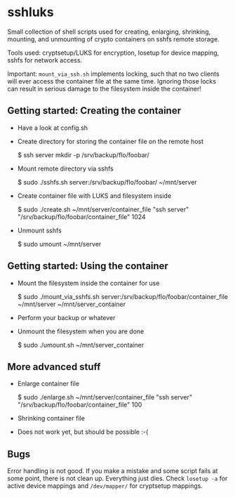 sshluks
=======

Small collection of shell scripts used for creating, enlarging, shrinking, mounting,
and unmounting of crypto containers on sshfs remote storage.

Tools used: cryptsetup/LUKS for encryption, losetup for device mapping, sshfs for network access.

Important: `mount_via_ssh.sh` implements locking, such that no two clients will ever access the container
file at the same time. Ignoring those locks can result in serious damage to the filesystem inside the container!

Getting started: Creating the container
---------------------------------------

* Have a look at config.sh

* Create directory for storing the container file on the remote host

    $ ssh server mkdir -p /srv/backup/flo/foobar/

* Mount remote directory via sshfs

    $ sudo ./sshfs.sh server:/srv/backup/flo/foobar/ ~/mnt/server

* Create container file with LUKS and filesystem inside

    $ sudo ./create.sh ~/mnt/server/container_file "ssh server" "/srv/backup/flo/foobar/container_file" 1024

* Unmount sshfs

    $ sudo umount ~/mnt/server

Getting started: Using the container
------------------------------------

* Mount the filesystem inside the container for use

    $ sudo ./mount_via_sshfs.sh server:/srv/backup/flo/foobar/container_file ~/mnt/server ~/mnt/server_container

* Perform your backup or whatever

* Unmount the filesystem when you are done

    $ sudo ./umount.sh ~/mnt/server_container

More advanced stuff
-------------------

* Enlarge container file

    $ sudo ./enlarge.sh ~/mnt/server/container_file "ssh server" "/srv/backup/flo/foobar/container_file" 100

* Shrinking container file
 * Does not work yet, but should be possible :-(

Bugs
----

Error handling is not good. If you make a mistake and some script fails at some point,
there is not clean up. Everything just dies. Check `losetup -a` for active device mappings
and `/dev/mapper/` for cryptsetup mappings.

